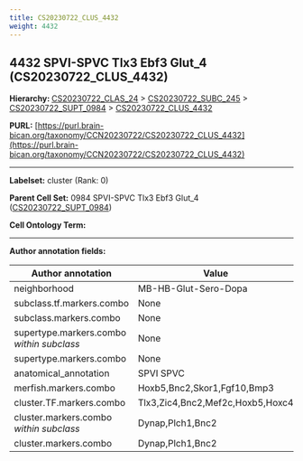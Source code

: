 ```yaml
---
title: CS20230722_CLUS_4432
weight: 4432
---
```

## 4432 SPVI-SPVC Tlx3 Ebf3 Glut_4 (CS20230722_CLUS_4432)
<b>Hierarchy: </b>
[CS20230722_CLAS_24](../CS20230722_CLAS_24) >
[CS20230722_SUBC_245](../CS20230722_SUBC_245) >
[CS20230722_SUPT_0984](../CS20230722_SUPT_0984) >
[CS20230722_CLUS_4432](../CS20230722_CLUS_4432)

**PURL:** [https://purl.brain-bican.org/taxonomy/CCN20230722/CS20230722_CLUS_4432](https://purl.brain-bican.org/taxonomy/CCN20230722/CS20230722_CLUS_4432)

---


**Labelset:** cluster (Rank: 0)

**Parent Cell Set:** 0984 SPVI-SPVC Tlx3 Ebf3 Glut_4 ([CS20230722_SUPT_0984](../CS20230722_SUPT_0984))



**Cell Ontology Term:** 

[MARKER GENES.]: #


---

[TRANSFERRED ANNOTATIONS.]: #


[AUTHOR ANNOTATION FIELDS.]: #


**Author annotation fields:**

| Author annotation | Value |
|-------------------|-------|
|neighborhood|MB-HB-Glut-Sero-Dopa|
|subclass.tf.markers.combo|None|
|subclass.markers.combo|None|
|supertype.markers.combo _within subclass_|None|
|supertype.markers.combo|None|
|anatomical_annotation|SPVI SPVC|
|merfish.markers.combo|Hoxb5,Bnc2,Skor1,Fgf10,Bmp3|
|cluster.TF.markers.combo|Tlx3,Zic4,Bnc2,Mef2c,Hoxb5,Hoxc4|
|cluster.markers.combo _within subclass_|Dynap,Plch1,Bnc2|
|cluster.markers.combo|Dynap,Plch1,Bnc2|
